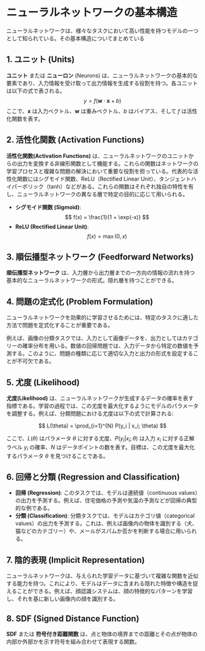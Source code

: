 # ニューラルネットワークの基本構造

ニューラルネットワークは、様々なタスクにおいて高い性能を持つモデルの一つとして知られている。その基本構造についてまとめている

## 1. ユニット (Units)

**ユニット** または **ニューロン** (Neurons) は、ニューラルネットワークの基本的な要素であり、入力情報を受け取って出力情報を生成する役割を持つ。各ユニットは以下の式で表される。
$$
y = f(\mathbf{w} \cdot \mathbf{x} + b)
$$
ここで、$\mathbf{x}$ は入力ベクトル、$\mathbf{w}$ は重みベクトル、$b$ はバイアス、そして $f$ は活性化関数を表す。

## 2. 活性化関数 (Activation Functions)

**活性化関数(Activation Functions)** は、ニューラルネットワークのユニットからの出力を変換する非線形関数として機能する。これらの関数はネットワークの学習プロセスと複雑な問題の解決において重要な役割を担っている。代表的な活性化関数にはシグモイド関数、ReLU（Rectified Linear Unit）、タンジェントハイパーボリック（tanh）などがある。これらの関数はそれぞれ独自の特性を有し、ニューラルネットワークの異なる層で特定の目的に応じて用いられる。


- **シグモイド関数 (Sigmoid)**:
$$
f(x) = \frac{1}{1 + \exp(-x)}
$$
- **ReLU (Rectified Linear Unit)**:
$$
f(x) = \max(0, x)
$$

## 3. 順伝播型ネットワーク (Feedforward Networks)

**順伝播型ネットワーク** は、入力層から出力層までの一方向の情報の流れを持つ基本的なニューラルネットワークの形式。隠れ層を持つことができる。

## 4. 問題の定式化 (Problem Formulation)

ニューラルネットワークを効果的に学習させるためには、特定のタスクに適した方法で問題を定式化することが重要である。

例えば、画像の分類タスクでは、入力として画像データを、出力としてはカテゴリーの確率分布を用いる。数値の回帰問題では、入力データから特定の数値を予測する。このように、問題の種類に応じて適切な入力と出力の形式を設定することが不可欠である。


## 5. 尤度 (Likelihood)

**尤度(Likelihood)** は、ニューラルネットワークが生成するデータの確率を表す指標である。学習の過程では、この尤度を最大化するようにモデルのパラメータを調整する。例えば、分類問題における尤度は以下の式で計算される:

$$
L(\theta) = \prod_{i=1}^{N} P(y_i | x_i; \theta)
$$

ここで、$L(\theta)$ はパラメータ $\theta$ に対する尤度、$P(y_i | x_i; \theta)$ は入力 $x_i$ に対する正解ラベル $y_i$ の確率、$N$ はデータポイントの数を表す。目標は、この尤度を最大化するパラメータ $\theta$ を見つけることである。


## 6. 回帰と分類 (Regression and Classification)

- **回帰 (Regression)**: このタスクでは、モデルは連続値（continuous values）の出力を予測する。例えば、住宅価格の予測や気温の予測などが回帰の典型的な例である。
- **分類 (Classification)**: 分類タスクでは、モデルはカテゴリ値（categorical values）の出力を予測する。これは、例えば画像内の物体を識別する（犬、猫などのカテゴリー）や、メールがスパムか否かを判断する場合に用いられる。

## 7. 陰的表現 (Implicit Representation)

ニューラルネットワークは、与えられた学習データに基づいて複雑な関数を近似する能力を持つ。これにより、モデルはデータに含まれる隠れた特徴や構造を捉えることができる。例えば、顔認識システムは、顔の特徴的なパターンを学習し、それを基に新しい画像内の顔を識別する。

## 8. SDF (Signed Distance Function)

**SDF** または **符号付き距離関数** は、点と物体の境界までの距離とその点が物体の内部か外部かを示す符号を組み合わせて表現する関数。

